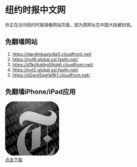 <h1>纽约时报中文网</h1>
<p>你正在访问纽约时报镜像网站页面，因为原网址在中国大陆被封锁。</p>
<h2>免翻墙网站</h2>
<ol>
<li><a href="https://dav4mbastv8a0.cloudfront.net/" target="1">https://dav4mbastv8a0.cloudfront.net/</a></li>
<li><a href="https://nyt8.global.ssl.fastly.net/" target="2">https://nyt8.global.ssl.fastly.net/</a></li>
<li><a href="https://d1kr9ubbg59ob6.cloudfront.net/" target="3">https://d1kr9ubbg59ob6.cloudfront.net/</a></li>
<li><a href="https://nyt2.global.ssl.fastly.net/" target="4">https://nyt2.global.ssl.fastly.net/</a></li>
<li><a href="https://d2wyl5qgfaffk1.cloudfront.net/" target="5">https://d2wyl5qgfaffk1.cloudfront.net/</a></li>
</ol>
<h2>免翻墙iPhone/iPad应用</h2>
<p>
	<a href="https://itunes.apple.com/cn/app/niu-yue-shi-bao-zhong-wen-wang/id807498298?mt=8">
		<img src="icon175x175.jpeg" />
		<br/>点击下载
	</a>
</p>